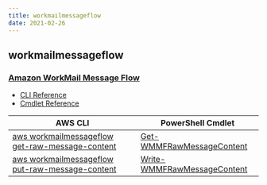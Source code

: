 ```yaml
---
title: workmailmessageflow
date: 2021-02-26
---
```


## workmailmessageflow

### [Amazon WorkMail Message Flow](https://aws.amazon.com/workmail/)

* [CLI Reference](https://docs.aws.amazon.com/cli/latest/reference/workmailmessageflow/index.html)
* [Cmdlet Reference](https://docs.aws.amazon.com/powershell/latest/reference/items/WorkMailMessageFlow_cmdlets.html)

|AWS CLI|PowerShell Cmdlet|
|----|----|
|[aws workmailmessageflow get-raw-message-content](https://docs.aws.amazon.com/cli/latest/reference/workmailmessageflow/get-raw-message-content.html)|[Get-WMMFRawMessageContent](https://docs.aws.amazon.com/powershell/latest/reference/items/Get-WMMFRawMessageContent.html)|
|[aws workmailmessageflow put-raw-message-content](https://docs.aws.amazon.com/cli/latest/reference/workmailmessageflow/put-raw-message-content.html)|[Write-WMMFRawMessageContent](https://docs.aws.amazon.com/powershell/latest/reference/items/Write-WMMFRawMessageContent.html)|

